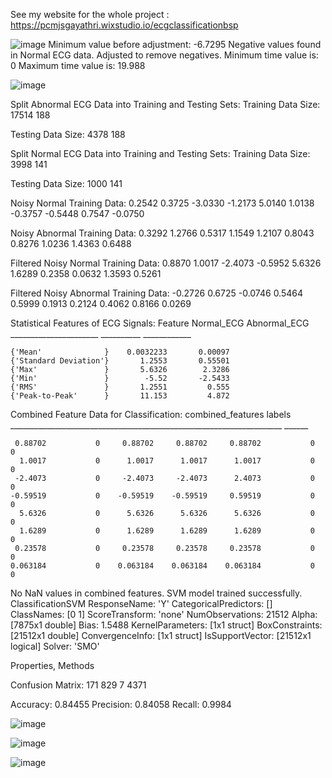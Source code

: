 See my website for the whole project : https://pcmjsgayathri.wixstudio.io/ecgclassificationbsp


![image](https://github.com/user-attachments/assets/db0b089f-8227-4896-b9e1-fbd19b75bc20)
Minimum value before adjustment: -6.7295
Negative values found in Normal ECG data. Adjusted to remove negatives.
Minimum time value is: 0
Maximum time value is: 19.988

![image](https://github.com/user-attachments/assets/759b071b-9ed6-4337-a819-603097660c28)

Split Abnormal ECG Data into Training and Testing Sets:
Training Data Size: 
       17514         188

Testing Data Size: 
        4378         188

Split Normal ECG Data into Training and Testing Sets:
Training Data Size: 
        3998         141

Testing Data Size: 
        1000         141

Noisy Normal Training Data:
    0.2542
    0.3725
   -3.0330
   -1.2173
    5.0140
    1.0138
   -0.3757
   -0.5448
    0.7547
   -0.0750

Noisy Abnormal Training Data:
    0.3292
    1.2766
    0.5317
    1.1549
    1.2107
    0.8043
    0.8276
    1.0236
    1.4363
    0.6488

Filtered Noisy Normal Training Data:
    0.8870
    1.0017
   -2.4073
   -0.5952
    5.6326
    1.6289
    0.2358
    0.0632
    1.3593
    0.5261

Filtered Noisy Abnormal Training Data:
   -0.2726
    0.6725
   -0.0746
    0.5464
    0.5999
    0.1913
    0.2124
    0.4062
    0.8166
    0.0269

Statistical Features of ECG Signals:
           Feature            Normal_ECG    Abnormal_ECG
    ______________________    __________    ____________

    {'Mean'              }    0.0032233       0.00097   
    {'Standard Deviation'}       1.2553       0.55501   
    {'Max'               }       5.6326        2.3286   
    {'Min'               }        -5.52       -2.5433   
    {'RMS'               }       1.2551         0.555   
    {'Peak-to-Peak'      }       11.153         4.872   

Combined Feature Data for Classification:
                             combined_features                              labels
    ____________________________________________________________________    ______

     0.88702           0     0.88702     0.88702     0.88702           0      0   
      1.0017           0      1.0017      1.0017      1.0017           0      0   
     -2.4073           0     -2.4073     -2.4073      2.4073           0      0   
    -0.59519           0    -0.59519    -0.59519     0.59519           0      0   
      5.6326           0      5.6326      5.6326      5.6326           0      0   
      1.6289           0      1.6289      1.6289      1.6289           0      0   
     0.23578           0     0.23578     0.23578     0.23578           0      0   
    0.063184           0    0.063184    0.063184    0.063184           0      0   

No NaN values in combined features.
SVM model trained successfully.
  ClassificationSVM
             ResponseName: 'Y'
    CategoricalPredictors: []
               ClassNames: [0 1]
           ScoreTransform: 'none'
          NumObservations: 21512
                    Alpha: [7875x1 double]
                     Bias: 1.5488
         KernelParameters: [1x1 struct]
           BoxConstraints: [21512x1 double]
          ConvergenceInfo: [1x1 struct]
          IsSupportVector: [21512x1 logical]
                   Solver: 'SMO'


  Properties, Methods

Confusion Matrix:
         171         829
           7        4371

Accuracy: 0.84455
Precision: 0.84058
Recall: 0.9984

![image](https://github.com/user-attachments/assets/cf3c86c9-b541-457e-b8c7-77416d3c4cf6)


![image](https://github.com/user-attachments/assets/6820274d-dafd-4fad-a085-857fadcf1e86)

![image](https://github.com/user-attachments/assets/e58e068b-e8d9-40bc-a643-3414f548c5a3)




